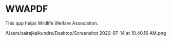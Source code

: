 # WWAPDF 
This app helps Wildlife Welfare Association.

/Users/sairajkalkundre/Desktop/Screenshot 2020-07-14 at 10.40.16 AM.png
